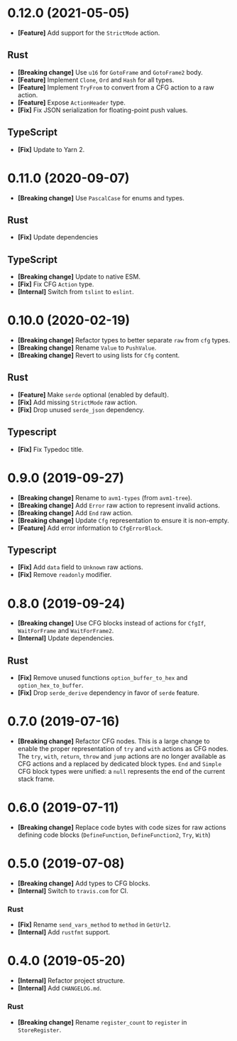 # 0.12.0 (2021-05-05)

- **[Feature]** Add support for the `StrictMode` action.

## Rust

- **[Breaking change]** Use `u16` for `GotoFrame` and `GotoFrame2` body.
- **[Feature]** Implement `Clone`, `Ord` and `Hash` for all types.
- **[Feature]** Implement `TryFrom` to convert from a CFG action to a raw action.
- **[Feature]** Expose `ActionHeader` type.
- **[Fix]** Fix JSON serialization for floating-point push values.

## TypeScript

- **[Fix]** Update to Yarn 2.

# 0.11.0 (2020-09-07)

- **[Breaking change]** Use `PascalCase` for enums and types.

## Rust

- **[Fix]** Update dependencies

## TypeScript

- **[Breaking change]** Update to native ESM.
- **[Fix]** Fix CFG `Action` type.
- **[Internal]** Switch from `tslint` to `eslint`.

# 0.10.0 (2020-02-19)

- **[Breaking change]** Refactor types to better separate `raw` from `cfg` types.
- **[Breaking change]** Rename `Value` to `PushValue`.
- **[Breaking change]** Revert to using lists for `Cfg` content.

## Rust

- **[Feature]** Make `serde` optional (enabled by default).
- **[Fix]** Add missing `StrictMode` raw action.
- **[Fix]** Drop unused `serde_json` dependency.

## Typescript

- **[Fix]** Fix Typedoc title.

# 0.9.0 (2019-09-27)

- **[Breaking change]** Rename to `avm1-types` (from `avm1-tree`).
- **[Breaking change]** Add `Error` raw action to represent invalid actions.
- **[Breaking change]** Add `End` raw action.
- **[Breaking change]** Update `Cfg` representation to ensure it is non-empty.
- **[Feature]** Add error information to `CfgErrorBlock`.

## Typescript

- **[Fix]** Add `data` field to `Unknown` raw actions.
- **[Fix]** Remove `readonly` modifier.

# 0.8.0 (2019-09-24)

- **[Breaking change]** Use CFG blocks instead of actions for `CfgIf`, `WaitForFrame` and `WaitForFrame2`.
- **[Internal]** Update dependencies.

## Rust

- **[Fix]** Remove unused functions `option_buffer_to_hex` and `option_hex_to_buffer`.
- **[Fix]** Drop `serde_derive` dependency in favor of `serde` feature.

# 0.7.0 (2019-07-16)

- **[Breaking change]** Refactor CFG nodes. This is a large change to enable the proper representation of `try` and `with` actions as CFG nodes. The `try`, `with`, `return`, `throw` and `jump` actions are no longer available as CFG actions and a replaced by dedicated block types. `End` and `Simple` CFG block types were unified: a `null` represents the end of the current stack frame.

# 0.6.0 (2019-07-11)

- **[Breaking change]** Replace code bytes with code sizes for raw actions defining code blocks (`DefineFunction`, `DefineFunction2`, `Try`, `With`)

# 0.5.0 (2019-07-08)

- **[Breaking change]** Add types to CFG blocks.
- **[Internal]** Switch to `travis.com` for CI.

### Rust

- **[Fix]** Rename `send_vars_method` to `method` in `GetUrl2`.
- **[Internal]** Add `rustfmt` support.

# 0.4.0 (2019-05-20)

- **[Internal]** Refactor project structure.
- **[Internal]** Add `CHANGELOG.md`.

### Rust

- **[Breaking change]** Rename `register_count` to `register` in `StoreRegister`.
